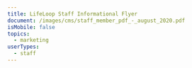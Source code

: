 ```yaml
---
title: LifeLoop Staff Informational Flyer
document: /images/cms/staff_member_pdf_-_august_2020.pdf
isMobile: false
topics:
  - marketing
userTypes:
  - staff
---
```


